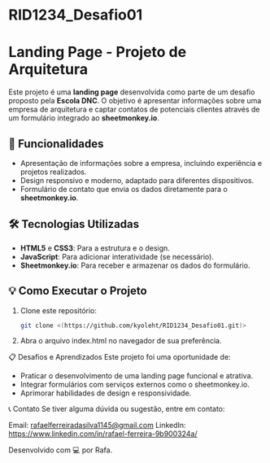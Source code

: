 # RID1234_Desafio01

 # Landing Page - Projeto de Arquitetura

Este projeto é uma **landing page** desenvolvida como parte de um desafio proposto pela **Escola DNC**. O objetivo é apresentar informações sobre uma empresa de arquitetura e captar contatos de potenciais clientes através de um formulário integrado ao **sheetmonkey.io**.

## 🚀 Funcionalidades

- Apresentação de informações sobre a empresa, incluindo experiência e projetos realizados.
- Design responsivo e moderno, adaptado para diferentes dispositivos.
- Formulário de contato que envia os dados diretamente para o **sheetmonkey.io**.

## 🛠️ Tecnologias Utilizadas

- **HTML5** e **CSS3**: Para a estrutura e o design.
- **JavaScript**: Para adicionar interatividade (se necessário).
- **Sheetmonkey.io**: Para receber e armazenar os dados do formulário.

## 💡 Como Executar o Projeto

1. Clone este repositório:
   ```bash
   git clone <(https://github.com/kyoleht/RID1234_Desafio01.git)>

2. Abra o arquivo index.html no navegador de sua preferência.


📋 Desafios e Aprendizados
Este projeto foi uma oportunidade de:

- Praticar o desenvolvimento de uma landing page funcional e atrativa.
- Integrar formulários com serviços externos como o sheetmonkey.io.
- Aprimorar habilidades de design e responsividade.

📞 Contato
Se tiver alguma dúvida ou sugestão, entre em contato:

Email: rafaelferreiradasilva1145@gmail.com
LinkedIn: https://www.linkedin.com/in/rafael-ferreira-9b900324a/

Desenvolvido com 💻 por Rafa.